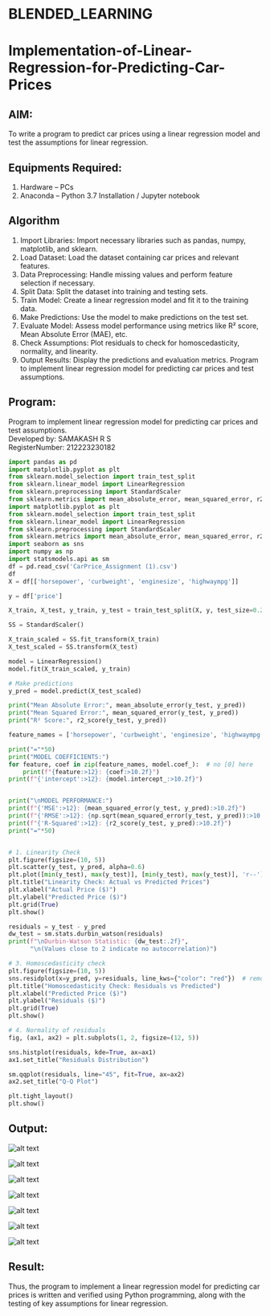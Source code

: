 # BLENDED_LEARNING
# Implementation-of-Linear-Regression-for-Predicting-Car-Prices
## AIM:
To write a program to predict car prices using a linear regression model and test the assumptions for linear regression.

## Equipments Required:
1. Hardware – PCs
2. Anaconda – Python 3.7 Installation / Jupyter notebook

## Algorithm
1. Import Libraries:
Import necessary libraries such as pandas, numpy, matplotlib, and sklearn.
2. Load Dataset:
Load the dataset containing car prices and relevant features.
3. Data Preprocessing:
Handle missing values and perform feature selection if necessary.
4. Split Data:
Split the dataset into training and testing sets.
5. Train Model:
Create a linear regression model and fit it to the training data.
6. Make Predictions:
Use the model to make predictions on the test set.
7. Evaluate Model:
Assess model performance using metrics like R² score, Mean Absolute Error (MAE), etc.
8. Check Assumptions:
Plot residuals to check for homoscedasticity, normality, and linearity.
9. Output Results:
Display the predictions and evaluation metrics.
Program to implement linear regression model for predicting car prices and test assumptions.

## Program:
Program to implement linear regression model for predicting car prices and test assumptions.<br>
Developed by: SAMAKASH R S<br>
RegisterNumber:  212223230182
```python
import pandas as pd
import matplotlib.pyplot as plt
from sklearn.model_selection import train_test_split
from sklearn.linear_model import LinearRegression
from sklearn.preprocessing import StandardScaler
from sklearn.metrics import mean_absolute_error, mean_squared_error, r2_score
import matplotlib.pyplot as plt
from sklearn.model_selection import train_test_split
from sklearn.linear_model import LinearRegression
from sklearn.preprocessing import StandardScaler
from sklearn.metrics import mean_absolute_error, mean_squared_error, r2_score
import seaborn as sns
import numpy as np
import statsmodels.api as sm
df = pd.read_csv('CarPrice_Assignment (1).csv')
df
X = df[['horsepower', 'curbweight', 'enginesize', 'highwaympg']]

y = df['price']

X_train, X_test, y_train, y_test = train_test_split(X, y, test_size=0.2, random_state=42)

SS = StandardScaler()

X_train_scaled = SS.fit_transform(X_train)
X_test_scaled = SS.transform(X_test)

model = LinearRegression()
model.fit(X_train_scaled, y_train)

# Make predictions
y_pred = model.predict(X_test_scaled)

print("Mean Absolute Error:", mean_absolute_error(y_test, y_pred))
print("Mean Squared Error:", mean_squared_error(y_test, y_pred))
print("R² Score:", r2_score(y_test, y_pred))

feature_names = ['horsepower', 'curbweight', 'enginesize', 'highwaympg']

print("="*50)
print("MODEL COEFFICIENTS:")
for feature, coef in zip(feature_names, model.coef_):  # no [0] here
    print(f"{feature:>12}: {coef:>10.2f}")
print(f"{'intercept':>12}: {model.intercept_:>10.2f}")


print("\nMODEL PERFORMANCE:")
print(f"{'MSE':>12}: {mean_squared_error(y_test, y_pred):>10.2f}")
print(f"{'RMSE':>12}: {np.sqrt(mean_squared_error(y_test, y_pred)):>10.2f}")
print(f"{'R-Squared':>12}: {r2_score(y_test, y_pred):>10.2f}")
print("="*50)


# 1. Linearity Check
plt.figure(figsize=(10, 5))
plt.scatter(y_test, y_pred, alpha=0.6)
plt.plot([min(y_test), max(y_test)], [min(y_test), max(y_test)], 'r--')
plt.title("Linearity Check: Actual vs Predicted Prices")
plt.xlabel("Actual Price ($)")
plt.ylabel("Predicted Price ($)")
plt.grid(True)
plt.show()

residuals = y_test - y_pred
dw_test = sm.stats.durbin_watson(residuals)
print(f"\nDurbin-Watson Statistic: {dw_test:.2f}",
      "\n(Values close to 2 indicate no autocorrelation)")

# 3. Homoscedasticity check
plt.figure(figsize=(10, 5))
sns.residplot(x=y_pred, y=residuals, line_kws={"color": "red"})  # removed lowess=True
plt.title("Homoscedasticity Check: Residuals vs Predicted")
plt.xlabel("Predicted Price ($)")
plt.ylabel("Residuals ($)")
plt.grid(True)
plt.show()

# 4. Normality of residuals
fig, (ax1, ax2) = plt.subplots(1, 2, figsize=(12, 5))

sns.histplot(residuals, kde=True, ax=ax1)
ax1.set_title("Residuals Distribution")

sm.qqplot(residuals, line="45", fit=True, ax=ax2)
ax2.set_title("Q-Q Plot")

plt.tight_layout()
plt.show()

```

## Output:
![alt text](<Screenshot 2025-04-16 133353-1.png>) 

![alt text](<Screenshot 2025-04-16 133615-1.png>) 

![alt text](<Screenshot 2025-04-16 133621-1.png>) 

![alt text](<Screenshot 2025-04-16 133626-1.png>) 

![alt text](<Screenshot 2025-04-16 133638-1.png>) 

![alt text](<Screenshot 2025-04-16 133700-1.png>) 

![alt text](<Screenshot 2025-04-16 133715-1.png>)


## Result:
Thus, the program to implement a linear regression model for predicting car prices is written and verified using Python programming, along with the testing of key assumptions for linear regression.
